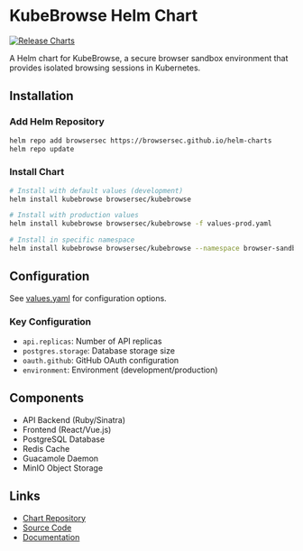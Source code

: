 # KubeBrowse Helm Chart

[![Release Charts](https://github.com/browsersec/helm-charts/actions/workflows/release.yml/badge.svg)](https://github.com/browsersec/helm-charts/actions/workflows/release.yml)

A Helm chart for KubeBrowse, a secure browser sandbox environment that provides isolated browsing sessions in Kubernetes.

## Installation

### Add Helm Repository

```bash
helm repo add browsersec https://browsersec.github.io/helm-charts
helm repo update
```

### Install Chart

```bash
# Install with default values (development)
helm install kubebrowse browsersec/kubebrowse

# Install with production values
helm install kubebrowse browsersec/kubebrowse -f values-prod.yaml

# Install in specific namespace
helm install kubebrowse browsersec/kubebrowse --namespace browser-sandbox --create-namespace
```

## Configuration

See [values.yaml](./values.yaml) for configuration options.

### Key Configuration

- `api.replicas`: Number of API replicas
- `postgres.storage`: Database storage size
- `oauth.github`: GitHub OAuth configuration
- `environment`: Environment (development/production)

## Components

- API Backend (Ruby/Sinatra)
- Frontend (React/Vue.js)
- PostgreSQL Database
- Redis Cache
- Guacamole Daemon
- MinIO Object Storage

## Links

- [Chart Repository](https://browsersec.github.io/helm-charts)
- [Source Code](https://github.com/browsersec/KubeBrowse)
- [Documentation](https://github.com/browsersec/KubeBrowse/wiki)